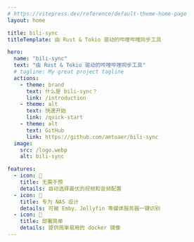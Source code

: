 ```yaml
---
# https://vitepress.dev/reference/default-theme-home-page
layout: home

title: bili-sync
titleTemplate: 由 Rust & Tokio 驱动的哔哩哔哩同步工具

hero:
  name: "bili-sync"
  text: "由 Rust & Tokio 驱动的哔哩哔哩同步工具"
  # tagline: My great project tagline
  actions:
    - theme: brand
      text: 什么是 bili-sync？
      link: /introduction
    - theme: alt
      text: 快速开始
      link: /quick-start
    - theme: alt
      text: GitHub
      link: https://github.com/amtoaer/bili-sync
  image:
    src: /logo.webp
    alt: bili-sync

features:
  - icon: 🤖
    title: 无需干预
    details: 自动选择最优的视频和音频配置
  - icon: 💾
    title: 专为 NAS 设计
    details: 可被 Emby、Jellyfin 等媒体服务器一键识别
  - icon: 🐳
    title: 部署简单
    details: 提供简单易用的 docker 镜像
---
```


<style>
:root {
  --vp-home-hero-name-color: transparent;
  --vp-home-hero-name-background: -webkit-linear-gradient(120deg, #bd34fe 30%, #41d1ff);

  --vp-home-hero-image-background-image: linear-gradient(-45deg, #bd34fe 50%, #47caff 50%);
  --vp-home-hero-image-filter: blur(44px);
}

@media (min-width: 640px) {
  :root {
    --vp-home-hero-image-filter: blur(56px);
  }
}

@media (min-width: 960px) {
  :root {
    --vp-home-hero-image-filter: blur(68px);
  }
}
</style>